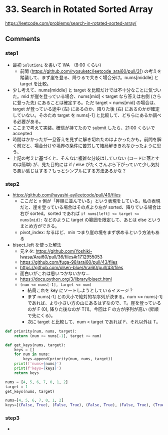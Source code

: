 # 33. Search in Rotated Sorted Array

https://leetcode.com/problems/search-in-rotated-sorted-array/

## Comments

### step1

*   最初 `Solution1` を書いて WA　(8:00 くらい)
    *   前問 (https://github.com/ryosuketc/leetcode_arai60/pull/31) の考えを踏襲して、まず崖を登る、降りるで大きく場合分け。nums[middle] と target を比較。
*   少し考えて、nums[middle] と target を比較だけでは不十分なことに気づいた。mid が崖を登っている場合、nums[mid] < target なら答えは右側 (さらに登った先) にあることは確定する。ただ target < nums[mid] の場合は、target が登っている途中 (左) にあるのか、降りた後 (右) にあるのかが確定していない。そのため target を nums[-1] と比較して、どちらにあるか調べる必要がある。
*   ここまで考えて実装。確信が持てたので submit したら、21:00 くらいで accepted
*   時間はかかったが一旦答えを見ずに解き切れたのはよかったかも。前問を解く前だと、場合分けや境界の条件に苦労して結局解ききれなかったように思う。
*   上記の考えに基づくと、そんなに複雑な分岐はしていない (コードに落とすのは簡単) が、見た目的には if / else がたくさんぶら下がっていて少し気持ち悪い感じはする？もっとシンプルにする方法あるかな？

### step2

*   https://github.com/hayashi-ay/leetcode/pull/49/files
    *   ここだと x 側が「昇順に並んでいる」という表現をしている。私の表現だと、崖を登っている場合はその点より左が sorted、降りている場合は右が sorted。sorted であれば `if nums[left] <= target <= nums[mid]:` などのように target の範囲を限定して、あとは else というまとめ方ができる。
    *   pivot_index: なるほど、min つまり崖の境をまず求めるという方法もある
*   bisect_left を使った解法
    *   元ネタ: https://github.com/Yoshiki-Iwasa/Arai60/pull/36/files#r1712955053
    *   https://github.com/fuga-98/arai60/pull/43/files
    *   https://github.com/olsen-blue/Arai60/pull/43/files
    *   面白いがこれは思いつかないかな…
    *   https://docs.python.org/3/library/bisect.html
    *   `(num <= nums[-1], target <= num)`
        *   結局これを key にソートしようとしているイメージ？
        *   まず nums[-1] との大小で絶対的な序列が決まる。num <= nums[-1] であれば、より小さい方の山にあるはずなので、T。崖を登っているのが F (0), 降りた後なのが T(1)。今回は F の方が序列が高い (昇順で先にくる)。
        *   次に target と比較して、num < target であれば F、それ以外は T。

```python
def priority(num, nums, target):
    return (num <= nums[-1], target <= num)

def get_keys(nums, target):
    keys = []
    for num in nums:
        keys.append(priority(num, nums, target))
    print(f'nums={nums}')
    print(f'keys={keys}')
    return keys

nums = [4, 5, 6, 7, 0, 1, 2]
target = 1
get_keys(nums, target)

nums=[4, 5, 6, 7, 0, 1, 2]
keys=[(False, True), (False, True), (False, True), (False, True), (True, False), (True, True), (True, True)]
```

### step3

*   
